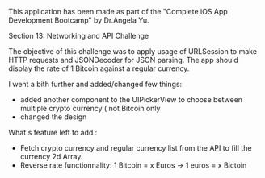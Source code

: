 
This application has been made as part of the "Complete iOS App Development Bootcamp" by Dr.Angela Yu.

Section 13: Networking and API Challenge

The objective of this challenge was to apply usage of URLSession to make HTTP requests and JSONDecoder for JSON parsing.
The app should display the rate of 1 Bitcoin against a regular currency.

I went a bith further and added/changed few things:

- added another component to the UIPickerView to choose between multiple crypto currency ( not Bitcoin only 
- changed the design

What's feature left to add :

- Fetch crypto currency and regular currency list from the API to fill the currency 2d Array.
- Reverse rate functionnality: 1 Bitcoin = x Euros -> 1 euros = x Bictoin
